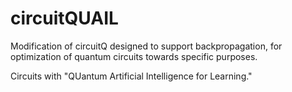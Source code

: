 # circuitQUAIL
Modification of circuitQ designed to support backpropagation, for optimization of quantum circuits towards specific purposes.

Circuits with "QUantum Artificial Intelligence for Learning."
